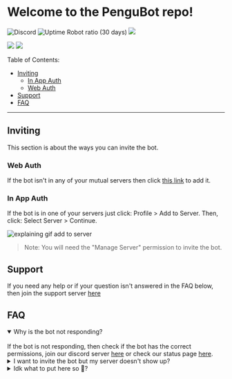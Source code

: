 # Welcome to the PenguBot repo!
![Discord](https://img.shields.io/discord/969904857265897512)
![Uptime Robot ratio (30 days)](https://img.shields.io/uptimerobot/ratio/m790877470-8d9040f287acc964d2717ab2)
![](https://img.shields.io/github/issues/pengu-bot/pengu-bot)

![](https://dcbadge.vercel.app/api/shield/904658397268414485?bot=true&style=flat)
![](https://dcbadge.vercel.app/api/shield/710738214000001075?style=flat)


Table of Contents:
* [Inviting](/profile/README.md#inviting)
  * [In App Auth](/profile/README.md#in-app-auth)
  * [Web Auth](/profile/README.md#in-app-auth)
* [Support](/profile/README.md#support)
* [FAQ](/profile/README.md#faq)
____

## Inviting
This section is about the ways you can invite the bot.

### Web Auth
If the bot isn't in any of your mutual servers then click [this link](https://discord.com/api/oauth2/authorize?client_id=904658397268414485&permissions=415361355201&scope=applications.commands%20bot) to add it.

### In App Auth
If the bot is in one of your servers just click: Profile > Add to Server. Then, click: Select Server > Continue.

![explaining gif add to server](https://user-images.githubusercontent.com/79271647/165992984-f57d34b6-6d6e-47d4-9a34-3c25fe4527e5.gif)

> Note: You will need the "Manage Server" permission to invite the bot.


## Support
If you need any help or if your question isn't answered in the FAQ below, then join the support server [here](https://discord.gg/qW9mktKVBQ)

## FAQ
<details open>
<summary>Why is the bot not responding?</summary>
<br>
If the bot is not responding, then check if the bot has the correct permissions, join our discord server <a href="https://discord.gg/qW9mktKVBQ">here</a> or check our status page <a href="https://pengu-bot.github.io/status/">here</a>.
</details>
<details>
<summary>I want to invite the bot but my server doesn't show up?</summary>
<br>
Well, you asked for it!
</details>
<details>
<summary>Idk what to put here so 🥱?</summary>
<br>
Well, you asked for it!
</details>
